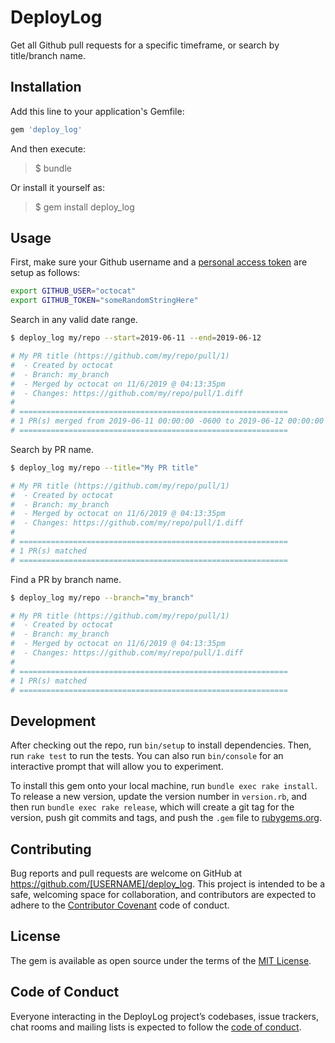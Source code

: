 # DeployLog

Get all Github pull requests for a specific timeframe, or search by title/branch name.

## Installation

Add this line to your application's Gemfile:

```ruby
gem 'deploy_log'
```

And then execute:

> $ bundle

Or install it yourself as:
> $ gem install deploy_log

## Usage

First, make sure your Github username and a [personal access token](https://github.com/settings/tokens) are setup as follows:

```bash
export GITHUB_USER="octocat"
export GITHUB_TOKEN="someRandomStringHere"
```

Search in any valid date range.

```bash
$ deploy_log my/repo --start=2019-06-11 --end=2019-06-12

# My PR title (https://github.com/my/repo/pull/1)
#  - Created by octocat
#  - Branch: my_branch
#  - Merged by octocat on 11/6/2019 @ 04:13:35pm
#  - Changes: https://github.com/my/repo/pull/1.diff
#
# ============================================================
# 1 PR(s) merged from 2019-06-11 00:00:00 -0600 to 2019-06-12 00:00:00 -0600
# ============================================================
```

Search by PR name.

```bash
$ deploy_log my/repo --title="My PR title"

# My PR title (https://github.com/my/repo/pull/1)
#  - Created by octocat
#  - Branch: my_branch
#  - Merged by octocat on 11/6/2019 @ 04:13:35pm
#  - Changes: https://github.com/my/repo/pull/1.diff
#
# ============================================================
# 1 PR(s) matched
# ============================================================
```

Find a PR by branch name.

```bash
$ deploy_log my/repo --branch="my_branch"

# My PR title (https://github.com/my/repo/pull/1)
#  - Created by octocat
#  - Branch: my_branch
#  - Merged by octocat on 11/6/2019 @ 04:13:35pm
#  - Changes: https://github.com/my/repo/pull/1.diff
#
# ============================================================
# 1 PR(s) matched
# ============================================================
```

## Development

After checking out the repo, run `bin/setup` to install dependencies. Then, run `rake test` to run the tests. You can also run `bin/console` for an interactive prompt that will allow you to experiment.

To install this gem onto your local machine, run `bundle exec rake install`. To release a new version, update the version number in `version.rb`, and then run `bundle exec rake release`, which will create a git tag for the version, push git commits and tags, and push the `.gem` file to [rubygems.org](https://rubygems.org).

## Contributing

Bug reports and pull requests are welcome on GitHub at https://github.com/[USERNAME]/deploy_log. This project is intended to be a safe, welcoming space for collaboration, and contributors are expected to adhere to the [Contributor Covenant](http://contributor-covenant.org) code of conduct.

## License

The gem is available as open source under the terms of the [MIT License](https://opensource.org/licenses/MIT).

## Code of Conduct

Everyone interacting in the DeployLog project’s codebases, issue trackers, chat rooms and mailing lists is expected to follow the [code of conduct](https://github.com/[USERNAME]/deploy_log/blob/master/CODE_OF_CONDUCT.md).
